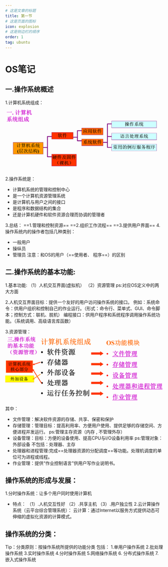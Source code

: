 ```yaml
---
# 这是文章的标题
title: 第一节
# 这是页面的图标
icon: explosion
# 这是侧边栏的顺序
order: 1
tag: ubuntu
---
```

# OS笔记
## 一.操作系统概述
1.计算机系统组成：
![alt text](1725631950701.png)
2.操作系统是：
- 计算机系统的管理和控制中心
- 是一个计算机资源管理系统
- 是计算机与用户之间的接口
- 是程序和数据结构的集合
- 还是计算机硬件和软件资源合理而协调的管理者

3.总结：
==1.管理和控制资源==
==2.组织工作流程==
==3.提供用户界面==
4.操作系统内的操作者包括几种类别：
* 一般用户
* 操纵员
* 管理员
注意：和OS的用户（==使用者、 程序==）的区别
## 二.操作系统的基本功能:
1.基本功能:
（1）人机交互界面(虚拟机）
（2）资源管理
ps:对应OS定义中的两大方面

2.人机交互界面目标：提供一个友好的用户访问操作系统的接口。
例如：系统命令：供用户组织和控制自己的作业运行。（形式：命令行、菜单式、GUI、命令脚本；控制方式：联机、脱机）
编程接口：供用户程序和系统程序调用操作系统功能。（系统调用、高级语言库函数）

3.资源管理：
![alt text](1725632751242.png)
其中：
- 文件管理：解决软件资源的存储、共享、保密和保护
- 存储管理：管理目标：提高利用率、方便用户使用、提供足够的存储空间、方便进程并发运行。
ps:管理主存资源（内存 , 不管理外存）
- 设备管理：目标：方便的设备使用、提高CPU与I/O设备利用率
ps:管理对象：外部设备 不包括：处理器、主存
- 处理器和进程管理:完成==处理器资源的分配调度==等功能。处理机调度的单位可为进程或线程。
- 作业管理：提供“作业控制语言”供用户写作业说明书。

## 操作系统的形成与发展：
1.分时操作系统：让多个用户同时使用计算机
- 特点：
（1）.人机交互性好
（2）.共享主机
（3）.用户独立性
2.云计算操作系统（云平台综合管理系统）：
云计算：通过Internet以服务方式提供动态可伸缩的虚拟化资源的计算模式。

## 操作系统的分类：
Tip：分类原则：按操作系统所提供的功能分类
包括：
1.单用户操作系统 
2.批处理操作系统 
3.实时操作系统 
4.分时操作系统 
5.网络操作系统 
6. 分布式操作系统
7. 嵌入式操作系统





